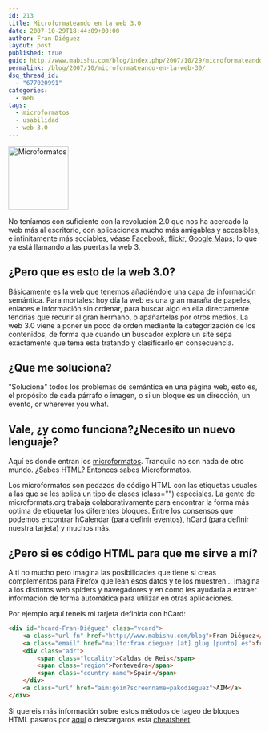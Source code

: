 ```yaml
---
id: 213
title: Microformateando en la web 3.0
date: 2007-10-29T18:44:09+00:00
author: Fran Diéguez
layout: post
published: true
guid: http://www.mabishu.com/blog/index.php/2007/10/29/microformateando-en-la-web-30/
permalink: /blog/2007/10/microformateando-en-la-web-30/
dsq_thread_id:
  - "677020991"
categories:
  - Web
tags:
  - microformatos
  - usabilidad
  - web 3.0
---
```

<img class="alignright" style="text-align: center;" alt="Microformatos" src="/assets/wiki.png" width="120" height="127" />

No teníamos con suficiente con la revolución 2.0 que nos ha acercado la web más al escritorio, con aplicaciones mucho más amigables y accesibles, e infinitamente más sociables, véase <a title="microformats" href="http://microformats.org/">Facebook</a>, <a title="Bienvenido a Flickr: Intercambio de fotos" href="http://flickr.com/">flickr</a>, <a title="Google Maps" href="http://maps.google.com/">Google Maps</a>; lo que ya está llamando a las puertas la web 3.

## ¿Pero que es esto de la web 3.0?

Básicamente es la web que tenemos añadiéndole una capa de información semántica. Para mortales: hoy día la web es una gran maraña de papeles, enlaces e información sin ordenar, para buscar algo en ella directamente tendrías que recurir al gran hermano, o apañartelas por otros medios. La web 3.0 viene a poner un poco de orden mediante la categorización de los contenidos, de forma que cuando un buscador explore un site sepa exactamente que tema está tratando y clasificarlo en consecuencia.

## ¿Que me soluciona?

"Soluciona" todos los problemas de semántica en una página web, esto es, el propósito de cada párrafo o imagen, o si un bloque es un dirección, un evento, or wherever you what.

## Vale, ¿y como funciona?¿Necesito un nuevo lenguaje?

Aquí es donde entran los <a title="microformats" href="http://microformats.org/">microformatos</a>. Tranquilo no son nada de otro mundo. ¿Sabes HTML? Entonces sabes Microformatos.

Los microformatos son pedazos de código HTML con las etiquetas usuales a las que se les aplica un tipo de clases (class="") especiales. La gente de microformats.org trabaja colaborativamente para encontrar la forma más optima de etiquetar los diferentes bloques. Entre los consensos que podemos encontrar hCalendar (para definir eventos), hCard (para definir nuestra tarjeta) y muchos más.

## ¿Pero si es código HTML para que me sirve a mí?

A ti no mucho pero imagina las posibilidades que tiene si creas complementos para Firefox que lean esos datos y te los muestren... imagina a los distintos web spiders y navegadores y en como les ayudaría a extraer información de forma automática para utilizar en otras aplicaciones.

Por ejemplo aquí teneis mi tarjeta definida con hCard:
```html
<div id="hcard-Fran-Diéguez" class="vcard">
    <a class="url fn" href="http://www.mabishu.com/blog">Fran Diéguez</a>
    <a class="email" href="mailto:fran.dieguez [at] glug [punto] es">fran.dieguez [at] glug [punto] es</a>
    <div class="adr">
        <span class="locality">Caldas de Reis</span>
        <span class="region">Pontevedra</span>
        <span class="country-name">Spain</span>
    </div>
    <a class="url" href="aim:goim?screenname=pakodieguez">AIM</a>
</div>
```

Si quereis más información sobre estos métodos de tageo de bloques HTML pasaros por <a title="Main Page-es - Microformats" href="http://microformats.org/wiki/Main_Page-es">aquí</a> o descargaros esta <a title="pocket-cheat-sheet - Microformats" href="http://microformats.org/wiki/pocketcheatsheet">cheatsheet</a>

&nbsp;
